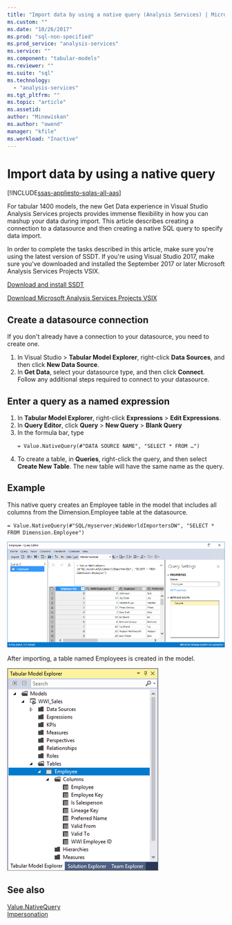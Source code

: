 ```yaml
---
title: "Import data by using a native query (Analysis Services) | Microsoft Docs"
ms.custom: ""
ms.date: "10/26/2017"
ms.prod: "sql-non-specified"
ms.prod_service: "analysis-services"
ms.service: ""
ms.component: "tabular-models"
ms.reviewer: ""
ms.suite: "sql"
ms.technology: 
  - "analysis-services"
ms.tgt_pltfrm: ""
ms.topic: "article"
ms.assetid: 
author: "Minewiskan"
ms.author: "owend"
manager: "kfile"
ms.workload: "Inactive"
---
```

# Import data by using a native query

[!INCLUDE[ssas-appliesto-sqlas-all-aas](../../includes/ssas-appliesto-sqlas-all-aas.md)]

For tabular 1400 models, the new Get Data experience in Visual Studio Analysis Services projects provides immense flexibility in how you can mashup your data during import. This article describes creating a connection to a datasource and then creating a native SQL query to specify data import.

In order to complete the tasks described in this article, make sure you're using the latest version of SSDT. If you're using Visual Studio 2017, make sure you've downloaded and installed the September 2017 or later Microsoft Analysis Services Projects VSIX.

[Download and install SSDT](../../ssdt/download-sql-server-data-tools-ssdt.md)

[Download Microsoft Analysis Services Projects VSIX](https://marketplace.visualstudio.com/items?itemName=ProBITools.MicrosoftAnalysisServicesModelingProjects)

## Create a datasource connection
If you don't already have a connection to your datasource, you need to create one.

1. In Visual Studio > **Tabular Model Explorer**, right-click **Data Sources**, and then click **New Data Source**.
2. In **Get Data**, select your datasource type, and then click **Connect**. Follow any additional steps required to connect to your datasource.


## Enter a query as a named expression
1. In **Tabular Model Explorer**, right-click **Expressions** > **Edit Expressions**.
2. In **Query Editor**, click **Query** > **New Query** > **Blank Query**
3. In the formula bar, type
    ```
    = Value.NativeQuery(#"DATA SOURCE NAME", "SELECT * FROM …")
    ```
4. To create a table, in **Queries**, right-click the query, and then select **Create New Table**. The new table will have the same name as the query.


## Example
This native query creates an Employee table in the model that includes all columns from the Dimension.Employee table at the datasource.

```
= Value.NativeQuery(#"SQL/myserver;WideWorldImportersDW", "SELECT * FROM Dimension.Employee")
```
![Query editor](media/ssas-import-query-example.png)


After importing, a table named Employees is created in the model.   

![Query editor](media/ssas-import-query-example-table.png)


## See also  
 [Value.NativeQuery](https://msdn.microsoft.com/library/mt736917.aspx)   
 [Impersonation](../../analysis-services/tabular-models/impersonation-ssas-tabular.md)   

  
